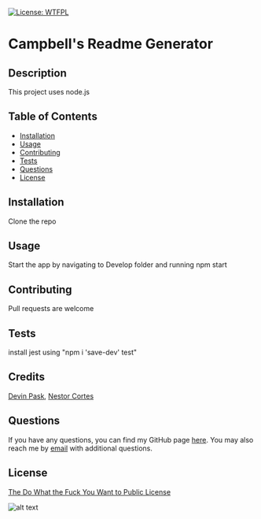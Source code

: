 
  [![License: WTFPL](https://img.shields.io/badge/License-WTFPL-brightgreen.svg)](http://www.wtfpl.net/about/)

  # Campbell's Readme Generator


  ## Description
  This project uses node.js


  ## Table of Contents

  * [Installation](#installation)
  * [Usage](#usage)
  * [Contributing](#contributing)
  * [Tests](#tests)
  * [Questions](#questions)
  * [License](#license)

  ## Installation
  Clone the repo

  ## Usage
  Start the app by navigating to Develop folder and running npm start

  ## Contributing
  Pull requests are welcome

  ## Tests
  install jest using "npm i 'save-dev' test"

  ## Credits
  [Devin Pask](https://github.com/DevinPask),
  [Nestor Cortes](https://github.com/ncortes85)

  ## Questions
  If you have any questions, you can find my GitHub page [here](https://github.com/campbefs). You may also reach me by [email](mailto:campbefs@gmail.com) with additional questions.
  

  ## License
  [The Do What the Fuck You Want to Public License](http://www.wtfpl.net/about/)

  ![alt text](../Develop/assets/images/sample-readme.JPG 'Live Application Screenshot')
